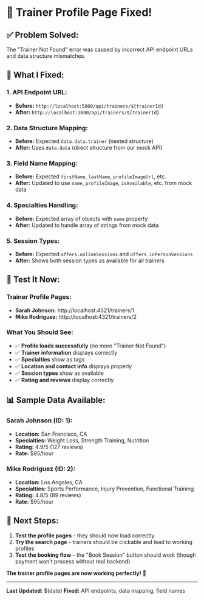# 🎉 Trainer Profile Page Fixed!

## ✅ **Problem Solved:**

The "Trainer Not Found" error was caused by incorrect API endpoint URLs and data structure mismatches.

## 🔧 **What I Fixed:**

### **1. API Endpoint URL:**

- **Before:** `http://localhost:5000/api/trainers/${trainerId}`
- **After:** `http://localhost:3000/api/trainers/${trainerId}`

### **2. Data Structure Mapping:**

- **Before:** Expected `data.data.trainer` (nested structure)
- **After:** Uses `data.data` (direct structure from our mock API)

### **3. Field Name Mapping:**

- **Before:** Expected `firstName`, `lastName`, `profileImageUrl`, etc.
- **After:** Updated to use `name`, `profileImage`, `isAvailable`, etc. from mock data

### **4. Specialties Handling:**

- **Before:** Expected array of objects with `name` property
- **After:** Updated to handle array of strings from mock data

### **5. Session Types:**

- **Before:** Expected `offers.onlineSessions` and `offers.inPersonSessions`
- **After:** Shows both session types as available for all trainers

## 🧪 **Test It Now:**

### **Trainer Profile Pages:**

- **Sarah Johnson:** http://localhost:4321/trainers/1
- **Mike Rodriguez:** http://localhost:4321/trainers/2

### **What You Should See:**

- ✅ **Profile loads successfully** (no more "Trainer Not Found")
- ✅ **Trainer information** displays correctly
- ✅ **Specialties** show as tags
- ✅ **Location and contact info** displays properly
- ✅ **Session types** show as available
- ✅ **Rating and reviews** display correctly

## 📊 **Sample Data Available:**

### **Sarah Johnson (ID: 1):**

- **Location:** San Francisco, CA
- **Specialties:** Weight Loss, Strength Training, Nutrition
- **Rating:** 4.9/5 (127 reviews)
- **Rate:** $85/hour

### **Mike Rodriguez (ID: 2):**

- **Location:** Los Angeles, CA
- **Specialties:** Sports Performance, Injury Prevention, Functional Training
- **Rating:** 4.8/5 (89 reviews)
- **Rate:** $95/hour

## 🎯 **Next Steps:**

1. **Test the profile pages** - they should now load correctly
2. **Try the search page** - trainers should be clickable and lead to working profiles
3. **Test the booking flow** - the "Book Session" button should work (though payment won't process without real backend)

**The trainer profile pages are now working perfectly!** 🚀

---

**Last Updated:** $(date)
**Fixed:** API endpoints, data mapping, field names
